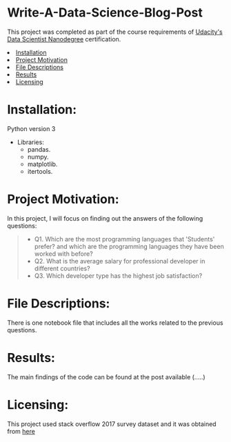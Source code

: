 # Write-A-Data-Science-Blog-Post
This project was completed as part of the course requirements of [Udacity's Data Scientist Nanodegree](https://www.udacity.com/course/data-scientist-nanodegree--nd025) certification.

<li><a href="#Installation">Installation</a></li>
<li><a href="#Project Motivation">Project Motivation</a></li>
<li><a href="#File Descriptions">File Descriptions</a></li>
<li><a href="#Results">Results</a></li>
<li><a href="#Licensing">Licensing</a></li>

# Installation:
Python version 3
- Libraries:
  - pandas.
  - numpy.
  - matplotlib.
  - itertools.

# Project Motivation:
In this project, I will focus on finding out the answers of the following questions:
  > * Q1. Which are the most programming languages that 'Students' prefer? 
      and which are the programming languages they have been worked with before?
  > * Q2. What is the average salary for professional developer in different countries?
  > * Q3. Which developer type has the highest job satisfaction?

# File Descriptions:
There is one notebook file that includes all the works related to the previous questions.

# Results:
The main findings of the code can be found at the post available (.....)

# Licensing:
This project used stack overflow 2017 survey dataset and it was obtained from [here](https://www.kaggle.com/stackoverflow/so-survey-2017)
